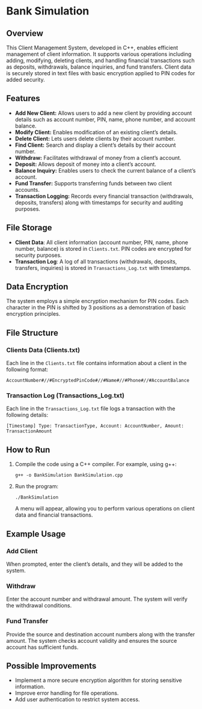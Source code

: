 
# Bank Simulation

## Overview
This Client Management System, developed in C++, enables efficient management of client information. It supports various operations including adding, modifying, deleting clients, and handling financial transactions such as deposits, withdrawals, balance inquiries, and fund transfers. Client data is securely stored in text files with basic encryption applied to PIN codes for added security.

## Features

- **Add New Client:** Allows users to add a new client by providing account details such as account number, PIN, name, phone number, and account balance.
- **Modify Client:** Enables modification of an existing client’s details.
- **Delete Client:** Lets users delete clients by their account number.
- **Find Client:** Search and display a client’s details by their account number.
- **Withdraw:** Facilitates withdrawal of money from a client’s account.
- **Deposit:** Allows deposit of money into a client’s account.
- **Balance Inquiry:** Enables users to check the current balance of a client’s account.
- **Fund Transfer:** Supports transferring funds between two client accounts.
- **Transaction Logging:** Records every financial transaction (withdrawals, deposits, transfers) along with timestamps for security and auditing purposes.

## File Storage

- **Client Data**: All client information (account number, PIN, name, phone number, balance) is stored in `Clients.txt`. PIN codes are encrypted for security purposes.
- **Transaction Log**: A log of all transactions (withdrawals, deposits, transfers, inquiries) is stored in `Transactions_Log.txt` with timestamps.

## Data Encryption

The system employs a simple encryption mechanism for PIN codes. Each character in the PIN is shifted by 3 positions as a demonstration of basic encryption principles.

## File Structure

### Clients Data (Clients.txt)

Each line in the `Clients.txt` file contains information about a client in the following format:

```
AccountNumber#//#EncryptedPinCode#//#Name#//#Phone#//#AccountBalance
```

### Transaction Log (Transactions_Log.txt)

Each line in the `Transactions_Log.txt` file logs a transaction with the following details:

```
[Timestamp] Type: TransactionType, Account: AccountNumber, Amount: TransactionAmount
```

## How to Run

1. Compile the code using a C++ compiler. For example, using g++:

   ```
   g++ -o BankSimulation BankSimulation.cpp
   ```

2. Run the program:

   ```
   ./BankSimulation
   ```

   A menu will appear, allowing you to perform various operations on client data and financial transactions.

## Example Usage

### Add Client
When prompted, enter the client’s details, and they will be added to the system.

### Withdraw
Enter the account number and withdrawal amount. The system will verify the withdrawal conditions.

### Fund Transfer
Provide the source and destination account numbers along with the transfer amount. The system checks account validity and ensures the source account has sufficient funds.

## Possible Improvements

- Implement a more secure encryption algorithm for storing sensitive information.
- Improve error handling for file operations.
- Add user authentication to restrict system access.
